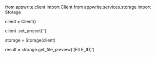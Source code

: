 from appwrite.client import Client
from appwrite.services.storage import Storage

client = Client()

client
    .set_project('')

storage = Storage(client)

result = storage.get_file_preview('[FILE_ID]')
